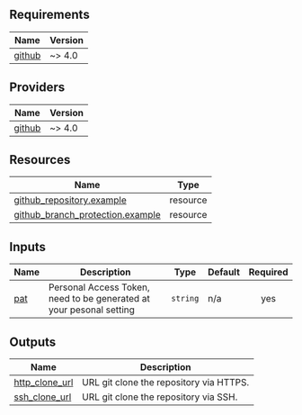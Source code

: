 ## Requirements

| Name | Version |
|------|---------|
| <a name="requirement_github"></a> [github](#requirement\_github) | ~> 4.0 |

## Providers

| Name | Version |
|------|---------|
| <a name="provider_github"></a> [github](#provider\_github) | ~> 4.0 |

## Resources

| Name | Type |
|------|------|
| [github_repository.example](https://registry.terraform.io/providers/integrations/github/latest/docs/resources/repository) | resource |
| [github_branch_protection.example](https://registry.terraform.io/providers/integrations/github/latest/docs/resources/branch_protection) | resource |

## Inputs

| Name | Description | Type | Default | Required |
|------|-------------|------|---------|:--------:|
| <a name="input_pat"></a> [pat](#input\_pat) | Personal Access Token, need to be generated at your pesonal setting | `string` | n/a | yes |

## Outputs

| Name | Description |
|------|-------------|
| <a name="output_http_clone_url"></a> [http\_clone\_url](#output\_http\_clone\_url) | URL git clone the repository via HTTPS. |
| <a name="output_ssh_clone_url"></a> [ssh\_clone\_url](#output\_ssh\_clone\_url) | URL git clone the repository via SSH. |
